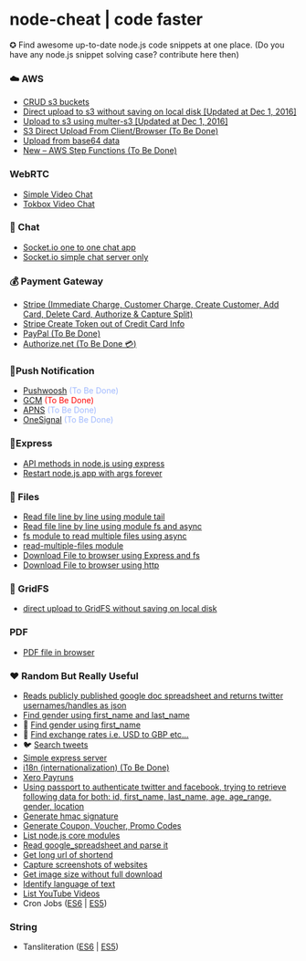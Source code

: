 # node-cheat | code faster 

✪ Find awesome up-to-date node.js code snippets at one place. (Do you have any node.js snippet solving case? contribute here then) 

### :cloud: AWS

*   [CRUD s3 buckets](https://github.com/zishon89us/node-cheat/blob/master/aws/s3/create_bucket.js)
*   [Direct upload to s3 without saving on local disk [Updated at Dec 1, 2016]](https://github.com/zishon89us/node-cheat/tree/master/aws/express_multer_s3)
*   [Upload to s3 using multer-s3 [Updated at Dec 1, 2016]](https://github.com/zishon89us/node-cheat/tree/master/aws/express_multer_s3)
*   [S3 Direct Upload From Client/Browser (To Be Done)](#)
*   [Upload from base64 data](https://github.com/zishon89us/node-cheat/blob/master/aws/s3/upload_base_64.js)
*   [New – AWS Step Functions (To Be Done)](https://github.com/zishon89us/node-cheat/blob/master/aws/step-functions/app.js)

### WebRTC

*   [Simple Video Chat](https://github.com/zishon89us/node-cheat/tree/master/WebRTC/simple_video_chat)
*   [Tokbox Video Chat](https://github.com/zishon89us/node-cheat/tree/master/WebRTC/tokbox_video_chat)

### :speech_balloon: Chat

*   [Socket.io one to one chat app](https://github.com/zishon89us/node-cheat/tree/master/chat/one_one_chat)
*   [Socket.io simple chat server only](https://github.com/zishon89us/node-cheat/blob/master/chat/simple_chat/index.js#L1)

### :moneybag: Payment Gateway

*   [Stripe (Immediate Charge, Customer Charge, Create Customer, Add Card, Delete Card, Authorize & Capture Split)](https://github.com/zishon89us/node-cheat/tree/master/payments/stripe_one_time_payment)
*   [Stripe Create Token out of Credit Card Info](https://github.com/zishon89us/node-cheat/tree/master/payments/stripe_one_time_payment)
*   [PayPal (To Be Done)](#)
*   [Authorize.net (To Be Done :credit_card:)](#)

### 💭Push Notification

*   [Pushwoosh](#) <font style="color:#a0b9ff;">(To Be Done)</font>
*   [GCM](#) <font style="color:red;">(To Be Done)</font>
*   [APNS](#) <font style="color:#a0b9ff;">(To Be Done)</font>
*   [OneSignal](#) <font style="color:#a0b9ff;">(To Be Done)</font>

### :seedling:Express

*   [API methods in node.js using express](https://github.com/zishon89us/node-cheat/tree/master/express)
*   [Restart node.js app with args forever](https://github.com/zishon89us/node-cheat/tree/master/express)

### :page_facing_up: Files

*   [Read file line by line using module tail](https://github.com/zishon89us/node-cheat/blob/master/files/line_by_line.js#L8)
*   [Read file line by line using module fs and async](https://github.com/zishon89us/node-cheat/blob/master/files/line_by_line.js#L27)
*   [fs module to read multiple files using async](https://github.com/zishon89us/node-cheat/blob/master/files/read_dir_files.js#L8)
*   [read-multiple-files module](https://github.com/zishon89us/node-cheat/blob/master/files/read_dir_files.js#L1)
*   [Download File to browser using Express and fs](https://github.com/zishon89us/node-cheat/tree/master/files/express_server_download_file)
*   [Download File to browser using http](https://github.com/zishon89us/node-cheat/tree/master/files/download_file_http_server)

### :evergreen_tree: GridFS

*   [direct upload to GridFS without saving on local disk](https://github.com/zishon89us/node-cheat/blob/master/gridfs/direct_upload_gridfs/app.js#L6)

### PDF

*   [PDF file in browser](https://github.com/zishon89us/node-cheat/tree/master/pdf/pdf_browser)

### :heart: Random But Really Useful

*   [Reads publicly published google doc spreadsheet and returns twitter usernames/handles as json](https://github.com/zishon89us/node-cheat/blob/master/random/tiny_useful_modules/google_spreadsheets.js#L6)
[](https://github.com/zishon89us/node-cheat/blob/master/random/tiny_useful_modules/google_spreadsheets.js#L6)
*   [Find gender using first_name and last_name](https://github.com/zishon89us/node-cheat/blob/master/random/small_tasks/gender_by_name.js#L6)
*   :couple: [Find gender using first_name](https://github.com/zishon89us/node-cheat/blob/master/random/small_tasks/gender_by_name.js#L25)
*   :currency_exchange: [Find exchange rates i.e. USD to GBP etc...](https://github.com/zishon89us/node-cheat/blob/master/random/small_tasks/exchange_api.js#L6)
*   :bird: [Search tweets](https://github.com/zishon89us/node-cheat/blob/master/random/small_tasks/search_tweets.js#L6)
*   [Simple express server](https://github.com/zishon89us/node-cheat/tree/master/random/small_tasks/express_server)
*   [i18n (internationalization) (To Be Done) ](https://github.com/zishon89us/node-cheat/tree/master/random/small_tasks/express_server_i18n)
*   [Xero Payruns](https://github.com/zishon89us/node-cheat/tree/master/random/small_tasks/xero_api)
*   [Using passport to authenticate twitter and facebook, trying to retrieve following data for both: id, first_name, last_name, age, age_range, gender, location](https://github.com/zishon89us/node-cheat/tree/master/random/small_tasks/twitter-facebook-auth-data)
*   [Generate hmac signature](https://github.com/zishon89us/node-cheat/blob/master/random/tiny_useful_modules/hmac_signature.js#L5)
*   [Generate Coupon, Voucher, Promo Codes](https://github.com/zishon89us/node-cheat/blob/master/random/tiny_useful_modules/coupon-code.js#L14)
*   [List node.js core modules](https://github.com/zishon89us/node-cheat/blob/master/random/tiny_useful_modules/builtin-modules.js#L3)
*   [Read google_spreadsheet and parse it](https://github.com/zishon89us/node-cheat/blob/master/random/tiny_useful_modules/google_spreadsheets.js#L6)
*   [Get long url of shortend](https://github.com/zishon89us/node-cheat/blob/master/random/tiny_useful_modules/long_url.js#L7)
*   [Capture screenshots of websites](https://github.com/zishon89us/node-cheat/blob/master/random/tiny_useful_modules/screenshot.js#L3)
*   [Get image size without full download](https://github.com/zishon89us/node-cheat/blob/master/random/tiny_useful_modules/image_size_probability.js#L3)
*   [Identify language of text](https://github.com/zishon89us/node-cheat/blob/master/random/tiny_useful_modules/language_detection.js#L2)
*   [List YouTube Videos](#)
*   Cron Jobs ([ES6](https://github.com/zishon89us/node-cheat/blob/master/random/small_tasks/cron-jobs/cron_jobs_es6.js)  | [ES5](https://github.com/zishon89us/node-cheat/blob/master/random/small_tasks/cron-jobs/cron_jobs.js))

### String

*   Tansliteration ([ES6](https://github.com/zishon89us/node-cheat/blob/master/string/tranliterate_es6.js#L5) | [ES5](https://github.com/zishon89us/node-cheat/blob/master/string/tranliterate.js#L5))
